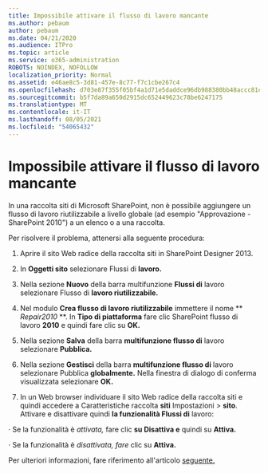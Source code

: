 ```yaml
---
title: Impossibile attivare il flusso di lavoro mancante
ms.author: pebaum
author: pebaum
ms.date: 04/21/2020
ms.audience: ITPro
ms.topic: article
ms.service: o365-administration
ROBOTS: NOINDEX, NOFOLLOW
localization_priority: Normal
ms.assetid: e46ae8c5-3d81-457e-8c77-f7c1cbe267c4
ms.openlocfilehash: d703e87f355f05bf4a1d71e5daddce96db988380bb48accc81c95f1ba91fbb2b
ms.sourcegitcommit: b5f7da89a650d2915dc652449623c78be6247175
ms.translationtype: MT
ms.contentlocale: it-IT
ms.lasthandoff: 08/05/2021
ms.locfileid: "54065432"
---
```

# <a name="missing-workflow-failed-to-activate"></a>Impossibile attivare il flusso di lavoro mancante

In una raccolta siti di Microsoft SharePoint, non è possibile aggiungere un flusso di lavoro riutilizzabile a livello globale (ad esempio "Approvazione - SharePoint 2010") a un elenco o a una raccolta.
  
Per risolvere il problema, attenersi alla seguente procedura: 
  
1. Aprire il sito Web radice della raccolta siti in SharePoint Designer 2013.
  
2. In **Oggetti sito** selezionare Flussi di **lavoro.** 
  
3. Nella sezione **Nuovo** della barra multifunzione **Flussi di** lavoro selezionare Flusso di **lavoro riutilizzabile.** 
  
4. Nel modulo **Crea flusso di lavoro riutilizzabile** immettere il nome ** *Repair2010* **. In **Tipo di piattaforma** fare clic SharePoint flusso di lavoro **2010** e quindi fare clic su **OK.** 
  
1. Nella sezione **Salva** della barra **multifunzione flusso di** lavoro selezionare **Pubblica.** 
  
2. Nella sezione **Gestisci** della barra **multifunzione flusso di** lavoro selezionare Pubblica **globalmente.** Nella finestra di dialogo di conferma visualizzata selezionare **OK.** 
  
3. In un Web browser individuare il sito Web radice della raccolta siti e quindi accedere a Caratteristiche raccolta **siti** Impostazioni \> **sito**. Attivare e disattivare quindi **la funzionalità Flussi di** lavoro: 
  
· Se la funzionalità è *attivata,* fare clic **su Disattiva e** quindi su **Attiva.** 
  
· Se la funzionalità è *disattivata, fare* clic su **Attiva.** 
  
Per ulteriori informazioni, fare riferimento all'articolo [seguente.](https://go.microsoft.com/fwlink/?linkid=2047770&amp;clcid=0x409)
  

